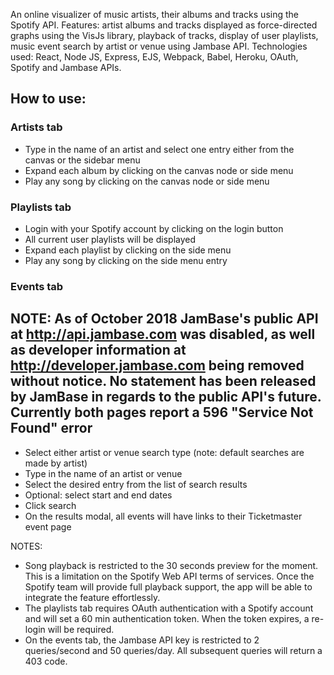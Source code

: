 An online visualizer of music artists, their albums and tracks using the Spotify API. Features: artist albums and tracks displayed as force-directed graphs using the VisJs library, playback of tracks, display of user playlists, music event search by artist or venue using Jambase API. Technologies used: React, Node JS, Express, EJS, Webpack, Babel, Heroku, OAuth, Spotify and Jambase APIs.

## How to use:
### Artists tab 
- Type in the name of an artist and select one entry either from the canvas or the sidebar menu
- Expand each album by clicking on the canvas node or side menu
- Play any song by clicking on the canvas node or side menu

### Playlists tab
- Login with your Spotify account by clicking on the login button
- All current user playlists will be displayed
- Expand each playlist by clicking on the side menu
- Play any song by clicking on the side menu entry

### Events tab 
## NOTE: As of October 2018 JamBase's public API at http://api.jambase.com was disabled, as well as developer information at http://developer.jambase.com being removed without notice. No statement has been released by JamBase in regards to the public API's future. Currently both pages report a 596 "Service Not Found" error

- Select either artist or venue search type (note: default searches are made by artist)
- Type in the name of an artist or venue
- Select the desired entry from the list of search results
- Optional: select start and end dates
- Click search
- On the results modal, all events will have links to their Ticketmaster event page

NOTES: 
- Song playback is restricted to the 30 seconds preview for the moment. This is a limitation on the Spotify Web API terms of services. Once the Spotify team will provide full playback support, the app will be able to integrate the feature effortlessly.
- The playlists tab requires OAuth authentication with a Spotify account and will set a 60 min authentication token.
When the token expires, a re-login will be required.
- On the events tab, the Jambase API key is restricted to 2 queries/second and 50 queries/day. All subsequent queries will return a 403 code.
